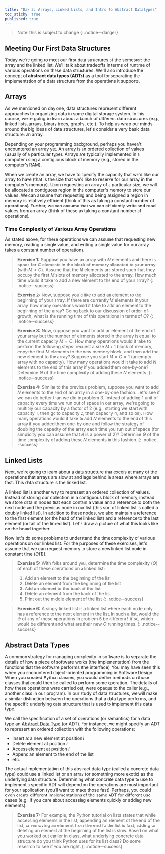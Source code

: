 ```yaml
---
title: "Day 3: Arrays, Linked Lists, and Intro to Abstract Datatypes"
toc_sticky: true
published: true
---
```


> Note: this is subject to change
{: .notice--danger}


## Meeting Our First Data Structures

Today we're going to meet our first data structures of the semester: the array and the linked list.  We'll talk about tradeoffs in terms of runtime of various operations on these data structures.  We'll also introduce the concept of **abstract data types (ADTs)** as a tool for separating the implementation of a data structure from the operations it supports.  

## Arrays

As we mentioned on day one, data structures represent different approaches to organizing data in some digital storage system.  In this course, we're going to learn about a bunch of different data structures (e.g., linked lists, arrays, binary trees, graphs, etc.).  To help us wrap our minds around the big ideas of data structures, let's consider a very basic data structure: an array.

Depending on your programming background, perhaps you haven't encountered an array yet.  An array is an ordered collection of values (usually of a particular type).  Arrays are typically implemented in a computer using a contiguous block of memory (e.g., stored in the computer's RAM).

When we create an array, we have to specify the capacity that we'd like our array to have (that is the size that we'd like to reserve for our array in the computer's memory).  Upon requesting an array of a particular size, we will be allocated a contiguous region in the computer's memory to store our values.  We can assume that requesting and being assigned a region in memory is relatively efficient (think of this as taking a constant number of operations).  Further, we can assume that we can efficiently write and read values from an array (think of these as taking a constant number of operations).

### Time Complexity of Various Array Operations

As stated above, for these operations we can assume that requesting new memory, reading a single value, and writing a single value for our array takes a constant number of operations.

> **Exercise 1:** Suppose you have an array with $M$ elements and there is space for $C$ elements in the block of memory allocated to your array (with $M < C$).  Assume that the $M$ elements are stored such that they occupy the first $M$ slots of memory allocated to the array.  How much time would it take to add a new element to the end of your array?
{: .notice--success}

> **Exercise 2:** Now, suppose you'd like to add an element to the beginning of your array.  If there are currently $M$ elements in your array, how many operations would it take to add an element to the beginning of the array?  Going back to our discussion of order-of-growth, what is the running time of this operations in terms of $\Theta$?
{: .notice--success}

> **Exercise 3:** Now, suppose you want to add an element ot the end of your array but the number of elements stored in the array is equal to the current capacity $M = C$.  How many operations would it take to perform the following steps: request a size $M+1$ block of memory, copy the first $M$ elements to the new memory block, and then add the new element to the array?  Suppose you start $M = C = 1$ (an empty array with no capacity).  How many operations would it take to add $N$ elements to the end of this array if you added them one-by-one?  Determine $\Theta$ of the time complexity of adding these $N$ elements.
{: .notice--success}

> **Exercise 4:** Similar to the previous problem, suppose you want to add $N$ elements to the end of an array in a one-by-one fashion.  Let's see if we can do better than we did in problem 3.  Instead of adding 1 unit of capacity every time we run out of space in our array, we're going to multiply our capacity by a factor of 2 (e.g., starting we start with capacity 1, then go to capacity 2, then capacity 4, and so on).  How many operations would it take to add $N$ elements to the end of this array if you added them one-by-one and follow the strategy of doubling the capacity of the array each time you run out of space (for simplicity you can assume that $N$ is a power of 2)?  Determine $\Theta$ of the time complexity of adding these $N$ elements in this fashion.
{: .notice--success}

## Linked Lists

Next, we're going to learn about a data structure that excels at many of the operations that arrays are slow at and lags behind in areas where arrays are fast.  This data structure is the linked list.

A linked list is another way to represent an ordered collection of values.  Instead of storing our collection in a contiguous block of memory, instead we store data in nodes that each contain a value and a reference to both the next node and the previous node in our list (this sort of linked list is called a doubly linked list).  In addition to these nodes, we also maintain a reference to the first element (or the head of the linked list) and a reference to the last element (or tail of the linked list).  Let's draw a picture of what this looks like on the board together.

Now let's do some problems to understand the time complexity of various operations on our linked list.  For the purposes of these exercises, let's assume that we can request memory to store a new linked list node in constant time ($\Theta(1)$).

> **Exercise 5:** With folks around you, determine the time complexity ($\Theta$) of each of these operations on a linked list:
> 1. Add an element to the beginning of the list
> 2. Delete an element from the beginning of the list
> 3. Add an element to the back of the list
> 4. Delete an element from the back of the list
> 5. Print out the middle element of the list
{: .notice--success}

> **Exercise 6:** A singly linked list is a linked list where each node only has a reference to the next element in the list.  In such a list, would the $\Theta$ of any of these operations in problem 5 be different?  If so, which would be different and what are their new $\Theta$ running times.
{: .notice--success}

## Abstract Data Types

A common strategy for managing complexity in software is to separate the details of how a piece of software works (the implementation) from the functions that the software performs (the interface).  You may have seen this when you encountered object-oriented programming in Software Design.  When you created Python classes, you would define methods on those classes that could then be called to perform some operation.  The details of how these operations were carried out, were opaque to the caller (e.g., another class in our program).  In our study of data structures, we will make a similar distinction between the operations that a data type performs, and the specific underlying data structure that is used to implement this data type.

We call the specification of a set of operations (or semantics) for a data type an [Abstract Data Type](https://en.wikipedia.org/wiki/Abstract_data_type) (or ADT).  For instance, we might specify an ADT to represent an ordered collection with the following operations:
* Insert at a new element at position $i$
* Delete element at position $i$
* Access element at position $i$
* Append an element to the end of the list
* etc.

The actual implementation of this abstract data type (called a concrete data type) could use a linked list or an array (or something more exotic) as the underlying data structure.  Determining what concrete data type to use to implement a specific ADT will depend on the operations are most important for your application (you'll want to make those fast).  Perhaps, you could even create different implementations of the same ADT for different use cases (e.g., if you care about accessing elements quickly or adding new elements).

> **Exercise 7:** For example, the Python tutorial on lists states that while accessing elements in the list, appending an element ot the end of the list, or removing an element from the end fo the list is fast, adding or deleting an element at the beginning of the list is slow.  Based on what you worked out earlier in class, what underlying concrete data structure do you think Python uses for its list class?  Do some research to see if you are right.
{: .notice--success}
